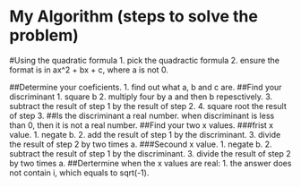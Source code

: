 # My Algorithm (steps to solve the problem)

#Using the quadratic formula
    1. pick the quadractic formula
    2. ensure the format is in ax^2 + bx + c, where a is not 0.

##Determine your coeficients.
    1. find out what a, b and c are.
##Find your discriminant
    1. square b
    2. multiply four by a and then b repesctively.
    3. subtract the result of step 1 by the result of step 2.
    4. square root the result of step 3.
##Is the discriminant a real number.
    when discriminant is less than 0, then it is not a real number.
##Find your two x values.
    ###frist x value.
        1. negate b.
        2. add the result of step 1 by the discriminant.
        3. divide the result of step 2 by two times a.
    ###Secound x value.
        1. negate b.
        2. subtract the result of step 1 by the discriminant.
        3. divide the result of step 2 by two times a.
##Dertermine when the x values are real:
    1. the answer does not contain i, which equals to sqrt(-1).